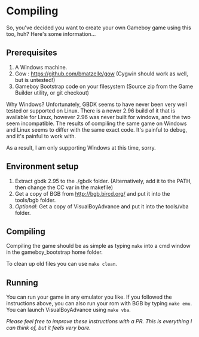 # Compiling

So, you've decided you want to create your own Gameboy game using this too, huh? Here's some information...

## Prerequisites

1. A Windows machine.
2. Gow : https://github.com/bmatzelle/gow (Cygwin should work as well, but is untested!)
3. Gameboy Bootstrap code on your filesystem (Source zip from the Game Builder utility, or git checkout)

Why Windows? Unfortunately, GBDK seems to have never been very well tested or supported on Linux. There is a newer 2.96
build of it that is available for Linux, however 2.96 was never built for windows, and the two seem incompatible. The
results of compiling the same game on Windows and Linux seems to differ  with the same exact code.
It's painful to debug, and it's painful to work with.

As a result, I am only supporting Windows at this time, sorry.

## Environment setup

1. Extract gbdk 2.95 to the ./gbdk folder. (Alternatively, add it to the PATH, then change the CC var in the makefile)
2. Get a copy of BGB from http://bgb.bircd.org/ and put it into the tools/bgb folder.
3. _Optional_: Get a copy of VisualBoyAdvance and put it into the tools/vba folder.

## Compiling

Compiling the game should be as simple as typing `make` into a cmd window in the gameboy_bootstrap home folder.

To clean up old files you can use `make clean`.

## Running

You can run your game in any emulator you like. If you followed the instructions above, you can also run your rom with
BGB by typing `make emu`. You can launch VisualBoyAdvance using `make vba`.

_Please feel free to improve these instructions with a PR. This is everything I can think of, but it feels very bare._
